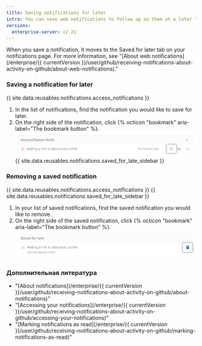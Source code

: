 ```yaml
---
title: Saving notifications for later
intro: You can save web notifications to follow up on them at a later time.
versions:
  enterprise-server: <2.21
---
```


When you save a notification, it moves to the Saved for later tab on your notifications page. For more information, see "[About web notifications](/enterprise/{{ currentVersion }}/user/github/receiving-notifications-about-activity-on-github/about-web-notifications)."

### Saving a notification for later

{{ site.data.reusables.notifications.access_notifications }}
1. In the list of notifications, find the notification you would like to save for later.
1. On the right side of the notification, click
{% octicon "bookmark" aria-label="The bookmark button" %}.
![Button to save a notification](/assets/images/help/notifications/save_notification.png)
{{ site.data.reusables.notifications.saved_for_late_sidebar }}

### Removing a saved notification

{{ site.data.reusables.notifications.access_notifications }}
{{ site.data.reusables.notifications.saved_for_late_sidebar }}
1. In your list of saved notifications, find the saved notification you would like to remove.
1. On the right side of the saved notification, click {% octicon "bookmark" aria-label="The bookmark button" %}. ![Button to remove saved notification](/assets/images/help/notifications/remove-saved-notification.png)

### Дополнительная литература

- "[About notifications](/enterprise/{{ currentVersion }}/user/github/receiving-notifications-about-activity-on-github/about-notifications)"
- "[Accessing your notifications](/enterprise/{{ currentVersion }}/user/github/receiving-notifications-about-activity-on-github/accessing-your-notifications)"
- "[Marking notifications as read](/enterprise/{{ currentVersion }}/user/github/receiving-notifications-about-activity-on-github/marking-notifications-as-read)"
